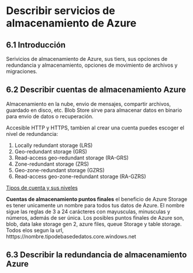 # Describir servicios de almacenamiento de Azure

## 6.1 Introducción

Serivicios de almacenamiento de Azure, sus tiers, sus opciones de redundancia y almacenamiento, opciones de movimiento de archivos y migraciones.

## 6.2 Describir cuentas de almacenamiento Azure

Almacenamiento en la nube, envio de mensajes, compartir archivos, guardado en disco, etc. Blob Store sirve para almacenar datos en binario para envio de datos o recuperación.

Accesible HTTP y HTTPS, tambien al crear una cuenta puedes escoger el nivel de redundancia:

1. Locally redundant storage (LRS)
2. Geo-redundant storage (GRS)
3. Read-access geo-redundant storage (RA-GRS)
4. Zone-redundant storage (ZRS)
5. Geo-zone-redundant storage (GZRS)
6. Read-access geo-zone-redundant storage (RA-GZRS)

[Tipos de cuenta y sus niveles](https://learn.microsoft.com/en-us/training/modules/describe-azure-storage-services/2-accounts)

**Cuentas de almacenamiento puntos finales** el beneficio de Azure Storage es tener unicamente un nombre para todos tus datos de Azure. El nombre sigue las reglas de 3 a 24 carácteres con mayusculas, minusculas y números, además de ser única. Los posibles puntos finales de Azure son, blob, data lake storage gen 2, azure files, queue Storage y table storage. Todos elos segun la url, htttps://nombre.tipodebasededatos.core.windows.net

## 6.3 Describir la redundancia de almacenamiento Azure

